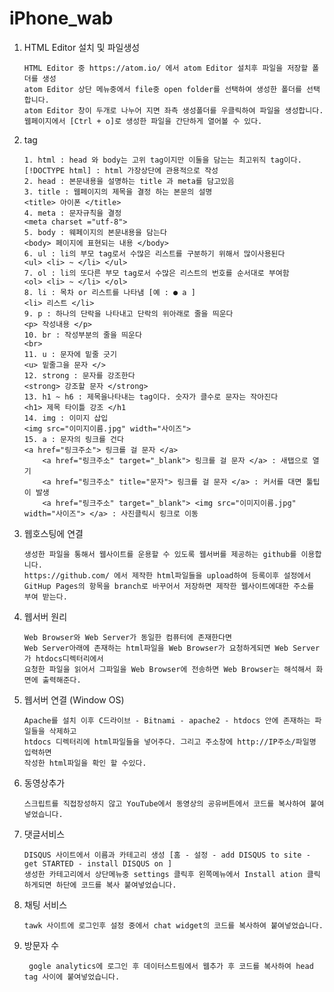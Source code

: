# iPhone_wab

1. HTML Editor 설치 및 파일생성      

       HTML Editor 중 https://atom.io/ 에서 atom Editor 설치후 파일을 저장할 폴더를 생성
       atom Editor 상단 메뉴중에서 file중 open folder를 선택하여 생성한 폴더를 선택합니다.
       atom Editor 창이 두개로 나누어 지면 좌측 생성폴더를 우클릭하여 파일을 생성합니다.
       웹페이지에서 [Ctrl + o]로 생성한 파일을 간단하게 열어볼 수 있다.
       

2. tag       

       1. html : head 와 body는 고위 tag이지만 이둘을 담는는 최고위직 tag이다.  [!DOCTYPE html] : html 가장상단에 관용적으로 작성
       2. head : 본문내용을 설명하는 title 과 meta를 담고있음
       3. title : 웹페이지의 제목을 결정 하는 본문의 설명                       <title> 아이폰 </title>
       4. meta : 문자규칙을 결정                                               <meta charset ="utf-8">
       5. body : 웨페이지의 본문내용을 담는다                                   <body> 페이지에 표현되는 내용 </body>
       6. ul : li의 부모 tag로서 수많은 리스트를 구분하기 위해서 많이사용된다     <ul> <li> ~ </li> </ul>
       7. ol : li의 또다른 부모 tag로서 수많은 리스트의 번호를 순서대로 부여함    <ol> <li> ~ </li> </ol>
       8. li : 목차 or 리스트를 나타냄 [예 : ● a ]                              <li> 리스트 </li>
       9. p : 하나의 단락을 나타내고 단락의 위아래로 줄을 띄운다                  <p> 작성내용 </p>
       10. br : 작성부분의 줄을 띄운다                                          <br>
       11. u : 문자에 밑줄 긋기                                                 <u> 밑줄그을 문자 </>
       12. strong : 문자를 강조한다                                             <strong> 강조할 문자 </strong>
       13. h1 ~ h6 : 제목을나타내는 tag이다. 숫자가 클수로 문자는 작아진다        <h1> 제목 타이틀 강조 </h1
       14. img : 이미지 삽입                                                   <img src="이미지이름.jpg" width="사이즈">
       15. a : 문자의 링크를 건다                                               <a href="링크주소"> 링크를 걸 문자 </a>
           <a href="링크주소" target="_blank"> 링크를 걸 문자 </a> : 새탭으로 열기
           <a href="링크주소" title="문자"> 링크를 걸 문자 </a> : 커서를 대면 툴팁이 발생
           <a href="링크주소" target="_blank"> <img src="이미지이름.jpg" width="사이즈"> </a> : 사진클릭시 링크로 이동
               
                
          
3. 웹호스팅에 연결

       생성한 파일을 통해서 웹사이트를 운용할 수 있도록 웹서버를 제공하는 github를 이용합니다.
       https://github.com/ 에서 제작한 html파일들을 upload하여 등록이후 설정에서
       GitHup Pages의 항목을 branch로 바꾸어서 저장하면 제작한 웹사이트에대한 주소를 부여 받는다.
       
       
4. 웹서버 원리

       Web Browser와 Web Server가 동일한 컴퓨터에 존재한다면
       Web Server아래에 존재하는 html파일을 Web Browser가 요청하게되면 Web Server가 htdocs디렉터리에서 
       요청한 파일을 읽어서 그파일을 Web Browser에 전송하면 Web Browser는 해석해서 화면에 출력해준다.
       
       
5. 웹서버 연결 (Window OS)

       Apache를 설치 이후 C드라이브 - Bitnami - apache2 - htdocs 안에 존재하는 파일들을 삭제하고
       htdocs 디렉터리에 html파일들을 넣어주다. 그리고 주소창에 http://IP주소/파일명 입력하면
       작성한 html파일을 확인 할 수있다.


6. 동영상추가 

       스크립트를 직접장성하지 않고 YouTube에서 동영상의 공유버튼에서 코드를 복사하여 붙여넣었습니다.


7. 댓글서비스

       DISQUS 사이트에서 이름과 카테고리 생성 [홈 - 설정 - add DISQUS to site - get STARTED - install DISQUS on ] 
       생성한 카테고리에서 상단메뉴중 settings 클릭후 왼쪽메뉴에서 Install ation 클릭하게되면 하단에 코드를 복사 붙여넣었습니다.
       


8. 채팅 서비스

       tawk 사이트에 로그인후 설정 중에서 chat widget의 코드를 복사하여 붙여넣었습니다.
       
       
9. 방문자 수

        gogle analytics에 로그인 후 데이터스트림에서 웹추가 후 코드를 복사하여 head tag 사이에 붙여넣었습니다. 
 











































